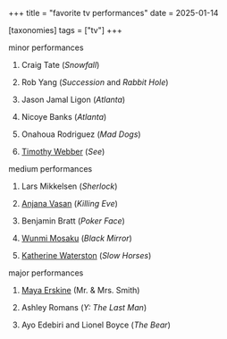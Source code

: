 +++
title = "favorite tv performances"
date = 2025-01-14

[taxonomies]
tags = ["tv"]
+++

minor performances

1. Craig Tate (_Snowfall_)

1. Rob Yang (_Succession_ and _Rabbit Hole_)

1. Jason Jamal Ligon (_Atlanta_)

1. Nicoye Banks (_Atlanta_)

1. Onahoua Rodriguez (_Mad Dogs_)

1. [Timothy Webber] (_See_)

medium performances

1. Lars Mikkelsen (_Sherlock_)

1. [Anjana Vasan] (_Killing Eve_)

1. Benjamin Bratt (_Poker Face_)

1. [Wunmi Mosaku] (_Black Mirror_)

1. [Katherine Waterston] (_Slow Horses_)

major performances

1. [Maya Erskine] (Mr. & Mrs. Smith)

1. Ashley Romans (_Y: The Last Man_)

1. Ayo Edebiri and Lionel Boyce (_The Bear_)

[Anjana Vasan]: https://en.wikipedia.org/wiki/Anjana_Vasan
[Maya Erskine]: https://en.wikipedia.org/wiki/Maya_Erskine
[Timothy Webber]: https://en.wikipedia.org/wiki/Timothy_Webber
[Katherine Waterston]: https://en.wikipedia.org/wiki/Katherine_Waterston
[Wunmi Mosaku]: https://en.wikipedia.org/wiki/Wunmi_Mosaku
